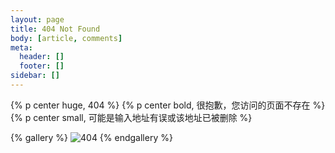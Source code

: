 ```yaml
---
layout: page
title: 404 Not Found
body: [article, comments]
meta:
  header: []
  footer: []
sidebar: []
---
```



{% p center huge, 404 %}
{% p center bold, 很抱歉，您访问的页面不存在 %}
{% p center small, 可能是输入地址有误或该地址已被删除 %}

{% gallery %}
![404](/assets/404.svg)
{% endgallery %}
